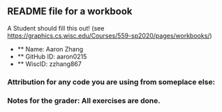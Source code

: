 ## README file for a workbook

A Student should fill this out! (see https://graphics.cs.wisc.edu/Courses/559-sp2020/pages/workbooks/)

- ** Name: Aaron Zhang
- ** GitHub ID: aaron0215 
- ** WiscID: zzhang867

### Attribution for any code you are using from someplace else:

### Notes for the grader: All exercises are done.

